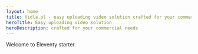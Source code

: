 ```yaml
---
layout: home
title: Vidla.pl - easy uploading video solution crafted for your commercial needs.
heroTitle: Easy uploading video solution
heroDescription: crafted for your commercial needs
---
```


Welcome to Eleventy starter.

